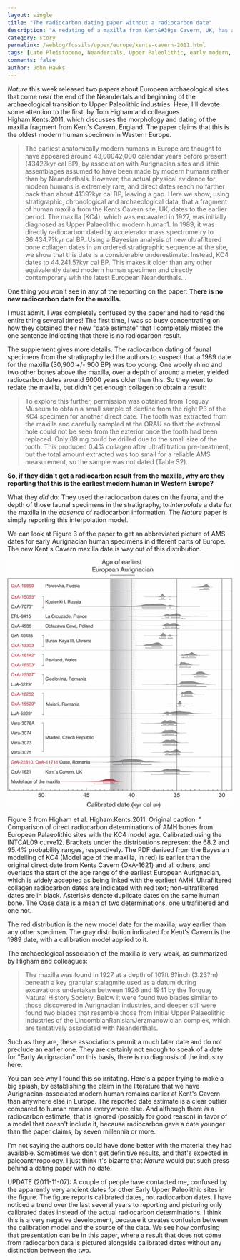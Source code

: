 ```yaml
---
layout: single 
title: "The radiocarbon dating paper without a radiocarbon date" 
description: "A redating of a maxilla from Kent&#39;s Cavern, UK, has a surprising omission" 
category: story
permalink: /weblog/fossils/upper/europe/kents-cavern-2011.html
tags: [Late Pleistocene, Neandertals, Upper Paleolithic, early modern, Britain, Europe] 
comments: false 
author: John Hawks 
---
```


<em>Nature</em> this week released two papers about European archaeological sites that come near the end of the Neandertals and beginning of the archaeological transition to Upper Paleolithic industries. Here, I'll devote some attention to the first, by Tom Higham and colleagues <bib>Higham:Kents:2011</bib>, which discusses the morphology and dating of the maxilla fragment from Kent's Cavern, England. The paper claims that this is the oldest modern human specimen in Western Europe. 

<blockquote>The earliest anatomically modern humans in Europe are thought to have appeared around 43,00042,000 calendar years before present (4342?kyr cal BP), by association with Aurignacian sites and lithic assemblages assumed to have been made by modern humans rather than by Neanderthals. However, the actual physical evidence for modern humans is extremely rare, and direct dates reach no farther back than about 4139?kyr cal BP, leaving a gap. Here we show, using stratigraphic, chronological and archaeological data, that a fragment of human maxilla from the Kents Cavern site, UK, dates to the earlier period. The maxilla (KC4), which was excavated in 1927, was initially diagnosed as Upper Palaeolithic modern human1. In 1989, it was directly radiocarbon dated by accelerator mass spectrometry to 36.434.7?kyr cal BP. Using a Bayesian analysis of new ultrafiltered bone collagen dates in an ordered stratigraphic sequence at the site, we show that this date is a considerable underestimate. Instead, KC4 dates to 44.241.5?kyr cal BP. This makes it older than any other equivalently dated modern human specimen and directly contemporary with the latest European Neanderthals...</blockquote>

One thing you won't see in any of the reporting on the paper: <b>There is no new radiocarbon date for the maxilla.</b>


I must admit, I was completely confused by the paper and had to read the entire thing several times! The first time, I was so busy concentrating on how they obtained their new "date estimate" that I completely missed the one sentence indicating that there is no radiocarbon result. 

The supplement gives more details. The radiocarbon dating of faunal specimens from the stratigraphy led the authors to suspect that a 1989 date for the maxilla (30,900 +/- 900 BP) was too young. One woolly rhino and two other bones above the maxilla, over a depth of around a meter, yielded radiocarbon dates around 6000 years older than this. So they went to redate the maxilla, but didn't get enough collagen to obtain a result: 

<blockquote>To explore this further, permission was obtained from Torquay Museum to obtain a small sample of dentine from the right P3 of the KC4 specimen for another direct date. The tooth was extracted from the maxilla and carefully sampled at the ORAU so that the external hole could not be seen from the exterior once the tooth had been replaced. Only 89 mg could be drilled due to the small size of the tooth. This produced 0.4% collagen after ultrafiltration pre-treatment, but the total amount extracted was too small for a reliable AMS measurement, so the sample was not dated (Table S2).</blockquote>

<strong>So, if they didn't get a radiocarbon result from the maxilla, why are they reporting that this is the earliest modern human in Western Europe?</strong>

What they <em>did</em> do: They used the radiocarbon dates on the fauna, and the depth of those faunal specimens in the stratigraphy, to <em>interpolate</em> a date for the maxilla in the <em>absence</em> of radiocarbon information. The <em>Nature</em> paper is simply reporting this interpolation model. 

We can look at Figure 3 of the paper to get an abbreviated picture of AMS dates for early Aurignacian human specimens in different parts of Europe. The new Kent's Cavern maxilla date is way out of this distribution. 

<div class="middle-picture">
<img src="/graphics/higham-kents-cavern-figure-3-nature-2011.png" />
<p class="caption">Figure 3 from Higham et al. <bib>Higham:Kents:2011</bib>. Original caption: " Comparison of direct radiocarbon determinations of AMH bones from European Palaeolithic sites with the KC4 model age. Calibrated using the INTCAL09 curve12. Brackets under the distributions represent the 68.2 and 95.4% probability ranges, respectively. The PDF derived from the Bayesian modelling of KC4 (Model age of the maxilla, in red) is earlier than the original direct date from Kents Cavern (OxA-1621) and all others, and overlaps the start of the age range of the earliest European Aurignacian, which is widely accepted as being linked with the earliest AMH. Ultrafiltered collagen radiocarbon dates are indicated with red text; non-ultrafiltered dates are in black. Asterisks denote duplicate dates on the same human bone. The Oase date is a mean of two determinations, one ultrafiltered and one not. </p>
</div>

The red distribution is the new model date for the maxilla, way earlier than any other specimen. The gray distribution indicated for Kent's Cavern is the 1989 date, with a calibration model applied to it.

The archaeological association of the maxilla is very weak, as summarized by Higham and colleagues: 

<blockquote>The maxilla was found in 1927 at a depth of 10?ft 6?inch (3.23?m) beneath a key granular stalagmite used as a datum during excavations undertaken between 1926 and 1941 by the Torquay Natural History Society. Below it were found two blades similar to those discovered in Aurignacian industries, and deeper still were found two blades that resemble those from Initial Upper Palaeolithic industries of the LincombianRanisianJerzmanowician complex, which are tentatively associated with Neanderthals. </blockquote>

Such as they are, these associations permit a much later date and do not preclude an earlier one. They are certainly not enough to speak of a date for "Early Aurignacian" on this basis, there is no diagnosis of the industry here. 

You can see why I found this so irritating. Here's a paper trying to make a big splash, by establishing the claim in the literature that we have Aurignacian-associated modern human remains earlier at Kent's Cavern than anywhere else in Europe. The reported date estimate is a clear outlier compared to human remains everywhere else. And although there <em>is</em> a radiocarbon estimate, that is ignored (possibly for good reason) in favor of a model that doesn't include it, because radiocarbon gave a date younger than the paper claims, by seven millennia or more. 

I'm not saying the authors could have done better with the material they had available. Sometimes we don't get definitive results, and that's expected in paleoanthropology. I just think it's bizarre that <em>Nature</em> would put such press behind a dating paper with no date. 

UPDATE (2011-11-07): A couple of people have contacted me, confused by the apparently very ancient dates for other Early Upper Paleolithic sites in the figure. The figure reports calibrated dates, not radiocarbon dates. I have noticed a trend over the last several years to reporting and picturing only calibrated dates instead of the actual radiocarbon determinations. I think this is a very negative development, because it creates confusion between the calibration model and the source of the data. We see how confusing that presentation can be in this paper, where a result that does not come from radiocarbon data is pictured alongside calibrated dates without any distinction between the two.  




